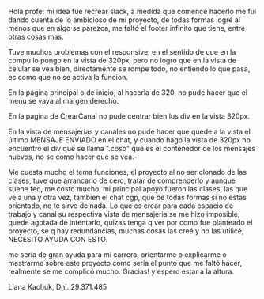 Hola profe; mi idea fue recrear slack, a medida que comencé hacerlo me fui dando cuenta de lo ambicioso
de mi proyecto, de todas formas logré al menos que en algo se parezca, me faltó el footer infinito que tiene,
entre otras cosas mas.

Tuve muchos problemas con el responsive, en el sentido de que en la compu lo pongo en la vista de 320px,
pero no logro que en la vista de celular se vea bien, directamente se rompe todo, no entiendo lo que pasa,
es como que no se activa la funcion.

En la página principal o de inicio, al hacerla de 320, no pude hacer que el menu se vaya al margen derecho.

En la pagina de CrearCanal no pude centrar bien los div en la vista 320px.

En la vista de mensajerias y canales no pude hacer que quede a la vista el último MENSAJE ENVIADO en el chat,
 y cuando hago la vista de 320px no encuentro el div que se llama ".coso"  que es el contenedor de los mensajes nuevos,
 no se como hacer que se vea.-

Me cuesta mucho el tema funciones, el proyecto al no ser clonado de las clases, tuve que arrancarlo de cero, tratar de comprenderlo y aunque suene feo, me costo mucho, mi principal apoyo fueron las clases, las que veía una y otra vez, tambien el chat cgp, que de todas formas si no estas orientado, no te sirve de nada. Lo que es crear para cada espacio de trabajo y canal su respectiva vista de  mensajeria se me hizo imposible, quede agotada de intentarlo, quizas tenga q ver
por como fue planteado el proyecto, se q hay redundancias, muchas cosas las creé y no las utilicé, NECESITO AYUDA CON
ESTO.

me sería de gran ayuda para mi carrera, orientarme o explicarme o mastrarme sobre este proyecto como sería
el punto que me faltó hacer, realmente se me complicó mucho. Gracias!  y espero estar a la altura.

Liana Kachuk, Dni. 29.371.485